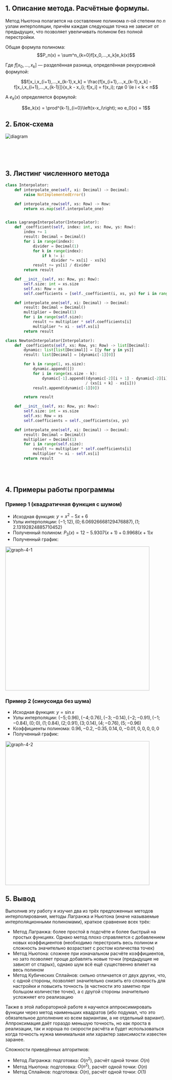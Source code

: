 ## 1. Описание метода. Расчётные формулы.
Метод Ньютона полагается на составление полинома $n$-ой степени по $n$ узлам интерполяции, причём каждая следующая точка не зависит от предыдущих, что позволяет увеличивать полином без полной перестройки.

Общая формула полинома:
$$P_n(x) = \sum^n_{k=0}f[x_0,...,x_k]e_k(x)$$

Где $f[x_0,...,x_k]$ — разделённая разница, определённая рекурсивной формулой:

$$f[x_i,x_{i+1},...,x_{k-1},x_k] = \frac{f[x_{i+1},...,x_{k-1},x_k] - f[x_i,x_{i+1},...,x_{k-1}]}{x_k - x_i}; f[x_i] = f(x_i); где 0 \le i < k < n$$

А $e_k(x)$ определяется формулой:

$$e_k(x) = \prod^{k-1}_{i=0}\left(x-x_i\right); но e_0(x) = 1$$

## 2. Блок-схема 
![diagram](../diagrams/4.interpolation.svg)

<br>
<br>
<br>

## 3. Листинг численного метода
```py
class Interpolator:
    def interpolate_one(self, xi: Decimal) -> Decimal:
        raise NotImplementedError()

    def interpolate_row(self, xs: Row) -> Row:
        return xs.map(self.interpolate_one)


class LagrangeInterpolator(Interpolator):
    def _coefficient(self, index: int, xs: Row, ys: Row):
        index += 1
        result: Decimal = Decimal()
        for i in range(index):
            divider = Decimal(1)
            for k in range(index):
                if k != i:
                    divider *= xs[i] - xs[k]
            result += ys[i] / divider
        return result

    def __init__(self, xs: Row, ys: Row):
        self.size: int = xs.size
        self.xs: Row = xs
        self.coefficients = [self._coefficient(i, xs, ys) for i in range(self.size)]

    def interpolate_one(self, xi: Decimal) -> Decimal:
        result: Decimal = Decimal()
        multiplier = Decimal(1)
        for i in range(self.size):
            result += multiplier * self.coefficients[i]
            multiplier *= xi - self.xs[i]
        return result

class NewtonInterpolator(Interpolator):
    def _coefficients(self, xs: Row, ys: Row) -> list[Decimal]:
        dynamic: list[list[Decimal]] = [[y for y in ys]]
        result: list[Decimal] = [dynamic[-1][0]]

        for k in range(1, xs.size):
            dynamic.append([])
            for i in range(xs.size - k):
                dynamic[-1].append((dynamic[-2][i + 1] - dynamic[-2][i]) 
                                   / (xs[i + k] - xs[i]))
            result.append(dynamic[-1][0])

        return result

    def __init__(self, xs: Row, ys: Row):
        self.size: int = xs.size
        self.xs: Row = xs
        self.coefficients = self._coefficients(xs, ys)

    def interpolate_one(self, xi: Decimal) -> Decimal:
        result: Decimal = Decimal()
        multiplier = Decimal(1)
        for i in range(self.size):
            result += multiplier * self.coefficients[i]
            multiplier *= xi - self.xs[i]
        return result
```

<br>
<br>

## 4. Примеры работы программы
### Пример 1 (квадратичная функция с шумом)
- Исходная функция: $y = x^2 - 5x + 6$
- Узлы интерполяции: $(-1; 12), (0; 6.06926668129476887), (1; 2.13192824885710452)$
- Полученный полином:
$P_3(x) = 12 - 5.9307(x + 1) + 0.9968(x + 1)x$
- Полученный график:
  
<img src="./graphs/4-1.svg" alt="graph-4-1" height="450"/>

### Пример 2 (синусоида без шума)
- Исходная функция: $y = \sin x$
- Узлы интерполяции: $(-5; 0.96), (-4; 0.76), (-3; -0.14), (-2; -0.91), (-1; -0.84), (0; 0), (1; 0.84), (2; 0.91), (3; 0.14), (4; -0.76), (5; -0.96)$
- Коэффициенты полинома: $0.96, -0.2, -0.35, 0.14, 0, -0.01, 0, 0, 0, 0, 0$
- Полученный график:
  
<img src="./graphs/4-2.svg" alt="graph-4-2" height="450"/>

## 5. Вывод
Выполнив эту работу я изучил два из трёх предложенных методов интерполирования, методы Лагранжа и Ньютона (иначе называемые интерполяционными полиномами), краткое сравнение всех трёх:
- Метод Лагранжа: более простой в подсчёте и более быстрый на простых функциях. Однако метод плохо справляется с добавлением новых коэффициентов (необходимо перестроить весь полином и сложность значительно возрастает с ростом количества точек)
- Метод Ньютона: сложнее при изначальном расчёте коэффициентов, но зато позволяет проще добавлять новые точки (предыдущие не зависят от старых), однако шум всё ещё существенно влияет на весь полином
- Метод Кубических Сплайнов: сильно отличается от двух других, что, с одной стороны, позволяет значительно снизить его сложность для настройки и повысить точность (в частности это заметно при большом количестве точек), а с другой стороны значительно усложняет его реализацию

Также в этой лабораторной работе я научился аппроксимировать функции через метод наименьших квадратов (ибо подумал, что это обязательное дополнение ко всем вариантам, а не отдельный вариант). Аппроксимация даёт гораздо меньшую точность, но как проста в реализации, так и хороша по скорости расчёта и будет использоваться когда точность нужна минимальная или характер зависимости известен заранее.

Сложности приведённых алгоритмов:
- Метод Лагранжа: подготовка: $O(n^2)$, расчёт одной точки: $O(n)$
- Метод Ньютона: подготовка: $O(n^2)$, расчёт одной точки: $O(n)$
- Метод Сплайнов: подготовка: $O(n)$, расчёт одной точки: $O(1)$
